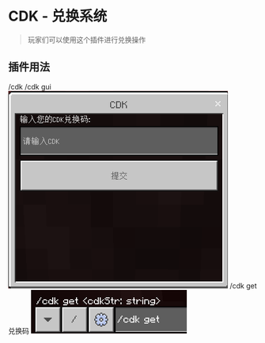 # CDK - 兑换系统

> 玩家们可以使用这个插件进行兑换操作

## 插件用法

/cdk
/cdk gui
![alt text](/public/10.png)
/cdk get 兑换码
![alt text](/public/10-2.png)
